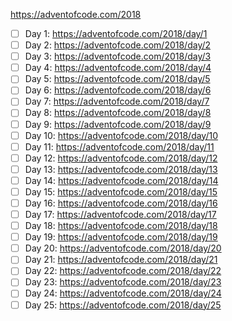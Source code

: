 https://adventofcode.com/2018

- [ ] Day 1: https://adventofcode.com/2018/day/1
- [ ] Day 2: https://adventofcode.com/2018/day/2
- [ ] Day 3: https://adventofcode.com/2018/day/3
- [ ] Day 4: https://adventofcode.com/2018/day/4
- [ ] Day 5: https://adventofcode.com/2018/day/5
- [ ] Day 6: https://adventofcode.com/2018/day/6
- [ ] Day 7: https://adventofcode.com/2018/day/7
- [ ] Day 8: https://adventofcode.com/2018/day/8
- [ ] Day 9: https://adventofcode.com/2018/day/9
- [ ] Day 10: https://adventofcode.com/2018/day/10
- [ ] Day 11: https://adventofcode.com/2018/day/11
- [ ] Day 12: https://adventofcode.com/2018/day/12
- [ ] Day 13: https://adventofcode.com/2018/day/13
- [ ] Day 14: https://adventofcode.com/2018/day/14
- [ ] Day 15: https://adventofcode.com/2018/day/15
- [ ] Day 16: https://adventofcode.com/2018/day/16
- [ ] Day 17: https://adventofcode.com/2018/day/17
- [ ] Day 18: https://adventofcode.com/2018/day/18
- [ ] Day 19: https://adventofcode.com/2018/day/19
- [ ] Day 20: https://adventofcode.com/2018/day/20
- [ ] Day 21: https://adventofcode.com/2018/day/21
- [ ] Day 22: https://adventofcode.com/2018/day/22
- [ ] Day 23: https://adventofcode.com/2018/day/23
- [ ] Day 24: https://adventofcode.com/2018/day/24
- [ ] Day 25: https://adventofcode.com/2018/day/25
